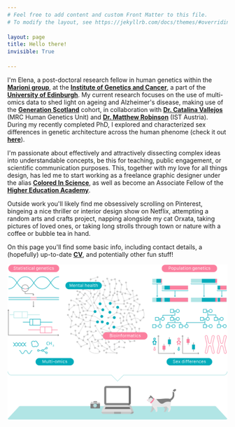 ```yaml
---
# Feel free to add content and custom Front Matter to this file.
# To modify the layout, see https://jekyllrb.com/docs/themes/#overriding-theme-defaults

layout: page
title: Hello there!
invisible: True

---
```


I'm Elena, a post-doctoral research fellow in human genetics within the **[Marioni group](https://marioni-group.owlstown.net/)**, at the **[Institute of Genetics and Cancer](https://www.ed.ac.uk/institute-genetics-cancer)**, a part of the **[University of Edinburgh](https://www.ed.ac.uk/)**. My current research focuses on the use of multi-omics data to shed light on ageing and Alzheimer's disease, making use of the **[Generation Scotland](https://www.ed.ac.uk/generation-scotland)** cohort, in collaboration with **[Dr. Catalina Vallejos](https://vallejosgroup.github.io/)** (MRC Human Genetics Unit) and **[Dr. Matthew Robinson](https://ist.ac.at/en/research/robinson-group/)** (IST Austria). During my recently completed PhD, I explored and characterized sex differences in genetic architecture across the human phenome (check it out **[here](https://www.nature.com/articles/s41588-021-00912-0)**).

I'm passionate about effectively and attractively dissecting complex ideas into understandable concepts, be this for teaching, public engagement, or scientific communication purposes. This, together with my love for all things design, has led me to start working as a freelance graphic designer under the alias **[Colored In Science](https://www.behance.net/coloredinscience)**, as well as become an Associate Fellow of the **[Higher Education Academy](https://www.advance-he.ac.uk/)**.

Outside work you'll likely find me obsessively scrolling on Pinterest, bingeing a nice thriller or interior design show on Netflix, attempting a random arts and crafts project, napping alongside my cat Orxata, taking pictures of loved ones, or taking long strolls through town or nature with a coffee or bubble tea in hand.  

On this page you'll find some basic info, including contact details, a (hopefully) up-to-date **[CV](cv/)**, and potentially other fun stuff!

<p style="text-align:center;"><img src="assets/img/science_banner_withperson_2.svg" alt="Sciency Banner" width="900" class = "center"/></p>